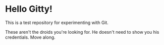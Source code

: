 # Hello Gitty!

This is a test repository for experimenting with Git.

These aren't the droids you're looking for. He doesn't need to show you his credentials. Move along.
